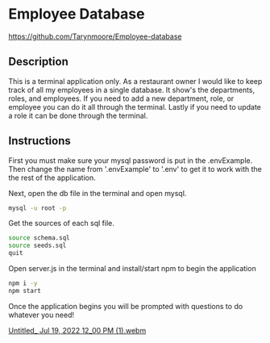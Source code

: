 # Employee Database 

https://github.com/Tarynmoore/Employee-database

## Description 
This is a terminal application only. As a restaurant owner I would like to keep track of all my employees in a single database. It show's the departments, roles, and employees. If you need to add a new department, role, or employee you can do it all through the terminal. Lastly if you need to update a role it can be done through the terminal. 

## Instructions 
First you must make sure your mysql password is put in the .envExample. Then change the name from '.envExample' to '.env' to get it to work with the the rest of the application. 

Next, open the db file in the terminal and open mysql. 
```bash
mysql -u root -p 
```
Get the sources of each sql file. 
```bash
source schema.sql 
source seeds.sql
quit
```
Open server.js in the terminal and install/start npm to begin the application 
```bash 
npm i -y 
npm start
```
Once the application begins you will be prompted with questions to do whatever you need!

[Untitled_ Jul 19, 2022 12_00 PM (1).webm](https://user-images.githubusercontent.com/101439331/179818364-f221f98f-fa1d-4058-bdfb-902823ba9c20.webm)
